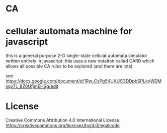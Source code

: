 # CA
cellular automata machine for javascript
========================================

this is a general purpose 2-D single-state cellular automata simulator written entirely in javascript.
this uses a new notation called CARB which allows all possible CA rules to be explored (and there are lots)

see https://docs.google.com/document/d/1Rw_CsPg5KUKUC3DDpbSPLkvWDMxqy7L_8Z0UfjmEHSg/edit

License
=======
Creative Commons Attribution 4.0 International License
https://creativecommons.org/licenses/by/4.0/legalcode
